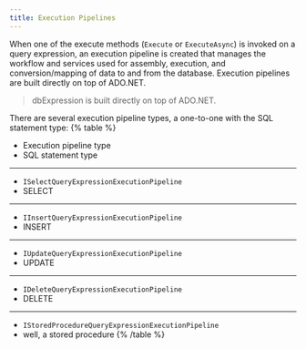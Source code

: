 ```yaml
---
title: Execution Pipelines
---
```


When one of the execute methods (`Execute` or `ExecuteAsync`) is invoked on a query expression, an execution pipeline 
is created that manages the workflow and services used for assembly, execution, and conversion/mapping of data to and 
from the database. Execution pipelines are built directly on top of ADO.NET.

> dbExpression is built directly on top of ADO.NET.

There are several execution pipeline types, a one-to-one with the SQL statement type:
{% table %}
- Execution pipeline type
- SQL statement type
---
- `ISelectQueryExpressionExecutionPipeline`
- SELECT
---
- `IInsertQueryExpressionExecutionPipeline`
- INSERT
---
- `IUpdateQueryExpressionExecutionPipeline`
- UPDATE
---
- `IDeleteQueryExpressionExecutionPipeline`
- DELETE
---
- `IStoredProcedureQueryExpressionExecutionPipeline`
- well, a stored procedure
{% /table %}
